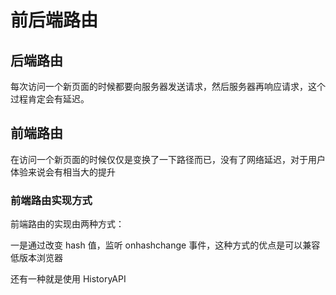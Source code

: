 # 前后端路由

## 后端路由

每次访问一个新页面的时候都要向服务器发送请求，然后服务器再响应请求，这个过程肯定会有延迟。

## 前端路由

在访问一个新页面的时候仅仅是变换了一下路径而已，没有了网络延迟，对于用户体验来说会有相当大的提升

### 前端路由实现方式

前端路由的实现由两种方式：

一是通过改变 hash 值，监听 onhashchange 事件，这种方式的优点是可以兼容低版本浏览器

还有一种就是使用 HistoryAPI
